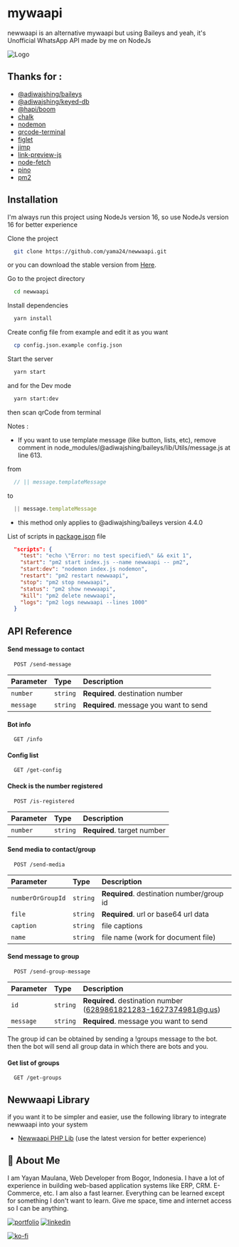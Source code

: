 # mywaapi
newwaapi is an alternative mywaapi but using Baileys and yeah, it's Unofficial WhatsApp API made by me on NodeJs

![Logo](https://static.whatsapp.net/rsrc.php/v3/yO/r/FsWUqRoOsPu.png)

## Thanks for :
 - [@adiwajshing/baileys](https://github.com/adiwajshing/Baileys)
 - [@adiwajshing/keyed-db](https://github.com/adiwajshing/keyed-db)
 - [@hapi/boom](https://github.com/hapijs/hapi)
 - [chalk](https://github.com/chalk/chalk)
 - [nodemon](https://github.com/remy/nodemon)
 - [qrcode-terminal](https://github.com/gtanner/qrcode-terminal)
 - [figlet](https://github.com/patorjk/figlet.js)
 - [jimp](https://github.com/oliver-moran/jimp)
 - [link-preview-js](https://github.com/ospfranco/link-preview-js)
 - [node-fetch](https://github.com/node-fetch/node-fetch)
 - [pino](https://github.com/pinojs/pino)
 - [pm2](https://github.com/Unitech/pm2)



## Installation
I'm always run this project using NodeJs version 16, so use NodeJs version 16 for better experience

Clone the project

```bash
  git clone https://github.com/yama24/newwaapi.git
```

or you can download the stable version from [Here](https://github.com/yama24/newwaapi/releases).

Go to the project directory

```bash
  cd newwaapi
```

Install dependencies

```bash
  yarn install
```

Create config file from example and edit it as you want

```bash
  cp config.json.example config.json
```

Start the server

```bash
  yarn start
```

and for the Dev mode

```bash
  yarn start:dev
```

then scan qrCode from terminal

Notes : 
- If you want to use template message (like button, lists, etc), remove comment in node_modules/@adiwajshing/baileys/lib/Utils/message.js at line 613.

from 

```javascript
  // || message.templateMessage
```

to

```javascript
  || message.templateMessage
```

- this method only applies to @adiwajshing/baileys version 4.4.0


List of scripts in [package.json](https://github.com/yama24/newwaapi/blob/main/package.json) file

```json
  "scripts": {
    "test": "echo \"Error: no test specified\" && exit 1",
    "start": "pm2 start index.js --name newwaapi -- pm2",
    "start:dev": "nodemon index.js nodemon",
    "restart": "pm2 restart newwaapi",
    "stop": "pm2 stop newwaapi",
    "status": "pm2 show newwaapi",
    "kill": "pm2 delete newwaapi",
    "logs": "pm2 logs newwaapi --lines 1000"
  }
```


## API Reference

#### Send message to contact

```http
  POST /send-message
```

| Parameter | Type     | Description                |
| :-------- | :------- | :------------------------- |
| `number` | `string` | **Required**. destination number |
| `message` | `string` | **Required**. message you want to send |

#### Bot info

```http
  GET /info
```

#### Config list

```http
  GET /get-config
```

#### Check is the number registered

```http
  POST /is-registered
```

| Parameter | Type     | Description                |
| :-------- | :------- | :------------------------- |
| `number` | `string` | **Required**. target number |


#### Send media to contact/group

```http
  POST /send-media
```

| Parameter | Type     | Description                |
| :-------- | :------- | :------------------------- |
| `numberOrGroupId` | `string` | **Required**. destination number/group id |
| `file` | `string` | **Required**. url or base64 url data |
| `caption` | `string` | file captions |
| `name` | `string` | file name (work for document file) |

#### Send message to group

```http
  POST /send-group-message
```

| Parameter | Type     | Description                |
| :-------- | :------- | :------------------------- |
| `id` | `string` | **Required**. destination number (6289861821283-1627374981@g.us) |
| `message` | `string` | **Required**. message you want to send |

The group id can be obtained by sending a !groups message to the bot. then the bot will send all group data in which there are bots and you.

#### Get list of groups

```http
  GET /get-groups
```

## Newwaapi Library
if you want it to be simpler and easier, use the following library to integrate newwaapi into your system
 - [Newwaapi PHP Lib](https://packagist.org/packages/yama/newwaapi-php-lib) (use the latest version for better experience)


## 🚀 About Me
I am Yayan Maulana, Web Developer from Bogor, Indonesia. I have a lot of experience in building web-based application systems like ERP, CRM. E-Commerce, etc. I am also a fast learner. Everything can be learned except for something I don't want to learn. Give me space, time and internet access so I can be anything.


[![portfolio](https://img.shields.io/badge/my_portfolio-000?style=for-the-badge&logo=ko-fi&logoColor=white)](https://humanoo.id/yama)
[![linkedin](https://img.shields.io/badge/linkedin-0A66C2?style=for-the-badge&logo=linkedin&logoColor=white)](https://www.linkedin.com/in/yayan-maulana-836883212/)

[![ko-fi](https://ko-fi.com/img/githubbutton_sm.svg)](https://ko-fi.com/abuyama)
